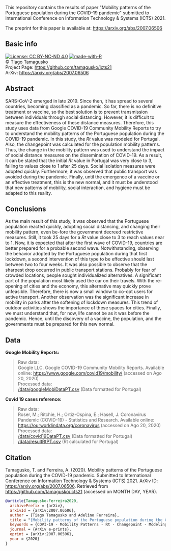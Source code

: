 This repository contains the results of paper "Mobility patterns of the Portuguese population during the COVID-19 pandemic" submitted to International Conference on Information Technology & Systems (ICTS) 2021.

The preprint for this paper is available at: https://arxiv.org/abs/2007.06506  

## Basic info
[![License: CC BY-NC-ND 4.0](https://img.shields.io/badge/License-CC%20BY--NC--ND%204.0-lightgrey.svg)](LICENSE) [![made-with-R](https://img.shields.io/badge/Made%20with-R-1f425f.svg)](https://www.r-project.org/)   
© [Tiago Tamagusko](https://tamagusko.github.io)  
Project Page: https://github.com/tamagusko/icts21  
ArXiv: https://arxiv.org/abs/2007.06506  

## Abstract
SARS-CoV-2 emerged in late 2019. Since then, it has spread to several countries, becoming classified as a pandemic. So far, there is no definitive treatment or vaccine, so the best solution is to prevent transmission between individuals through social distancing. However, it is difficult to measure the effectiveness of these distance measures. Therefore, this study uses data from Google COVID-19 Community Mobility Reports to try to understand the mobility patterns of the Portuguese population during the COVID-19 pandemic. In this study, the *Rt* value was modeled for Portugal. Also, the changepoint was calculated for the population mobility patterns. Thus, the change in the mobility pattern was used to understand the impact of social distance measures on the dissemination of COVID-19. As a result, it can be stated that the initial *Rt* value in Portugal was very close to 3, falling to values close to 1 after 25 days. Social isolation measures were adopted quickly. Furthermore, it was observed that public transport was avoided during the pandemic. Finally, until the emergence of a vaccine or an effective treatment, this is the new normal, and it must be understood that new patterns of mobility, social interaction, and hygiene must be adapted to this reality.

## Conclusions
As the main result of this study, it was observed that the Portuguese population reacted quickly, adopting social distancing, and changing their mobility pattern, even be-fore the government decreed restrictive measures. Still, it took 25 days for a *Rt* value close to 3 to reach values near to 1. Now, it is expected that after the first wave of COVID-19, countries are better prepared for a probable second wave. Notwithstanding, observing the behavior adopted by the Portuguese population during that first lockdown, a second intervention of this type to be effective should last between two to four weeks.
It was also possible to observe that the sharpest drop occurred in public transport stations. Probably for fear of crowded locations, people sought individualized alternatives. A significant part of the population most likely used the car on their travels. With the re-opening of cities and the economy, this alternative may quickly prove unfeasible. Therefore, there is now a small window to co-opt users for active transport. Another observation was the significant increase in mobility in parks after the softening of lockdown measures. This trend of outdoor activities shows the importance of these spaces for cities.
Finally, we must understand that, for now, life cannot be as it was before the pandemic. Hence, until the discovery of a vaccine, the population, and the governments must be prepared for this new normal.

## Data
**Google Mobility Reports:**  
> Raw data:  
> Google LLC. Google COVID-19 Community Mobility Reports. Available online: https://www.google.com/covid19/mobility/ (accessed on Ago 20, 2020)  
> Processed data:  
> <a href="https://raw.githubusercontent.com/tamagusko/icts21/master/data/googleMobiDataPT.csv">/data/googleMobiDataPT.csv</a> (Data formatted for Portugal)

**Covid 19 cases reference:**
> Raw data:  
> Roser, M.; Ritchie, H.; Ortiz-Ospina, E.; Hasell, J. Coronavirus Pandemic (COVID-19) - Statistics and Research. Available online: https://ourworldindata.org/coronavirus (accessed on Ago 20, 2020)  
> Processed data:  
> <a href="https://raw.githubusercontent.com/tamagusko/icts21/master/data/covid19DataPT.csv">/data/covid19DataPT.csv</a> (Data formatted for Portugal)  
> <a href="https://raw.githubusercontent.com/tamagusko/icts21/master/data/resultRtPT.csv">/data/resultRtPT.csv</a> (Rt calculated for Portugal)

## Citation
Tamagusko, T. and Ferreira, A. (2020). Mobility patterns of the Portuguese population during the COVID-19 pandemic. Submitted to  International Conference on Information Technology & Systems (ICTS) 2021. ArXiv ID: https://arxiv.org/abs/2007.06506. Retrieved from https://github.com/tamagusko/icts21 (accessed on MONTH DAY, YEAR).

```bibtex
@article{Tamagusko-Ferreira2020,
  archivePrefix = {arXiv},
  arxivId = {arXiv:2007.06506},
  author = {Tiago Tamagusko and Adelino Ferreira},
  title = "{Mobility patterns of the Portuguese population during the COVID-19 pandemic}",
  keywords = {COVI-19 - Mobility Patterns - Rt - Changepoint - Modeling},
  journal = {ArXiv e-prints},
  eprint = {arXiv:2007.06506},
  year = {2020}
}
```
